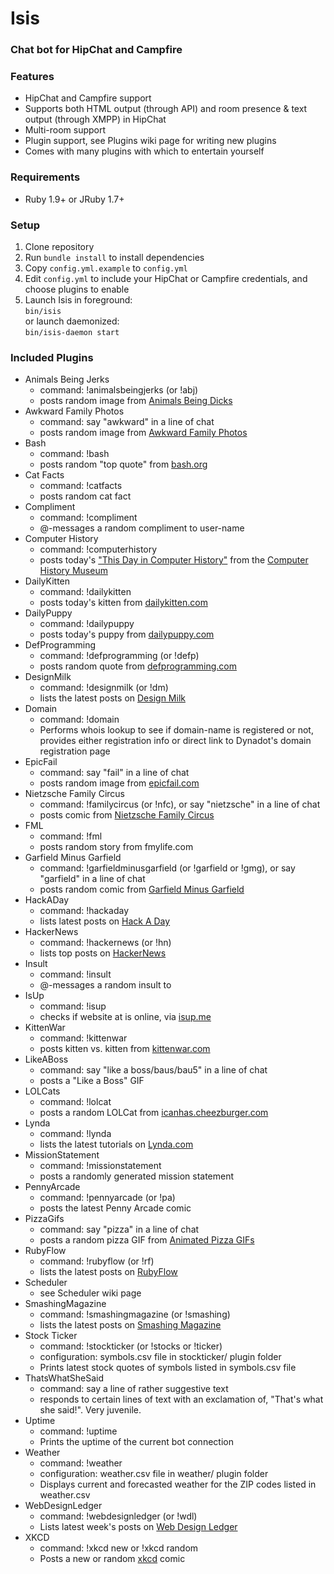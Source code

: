 # Isis
### Chat bot for HipChat and Campfire

### Features
- HipChat and Campfire support
- Supports both HTML output (through API) and room presence & text output (through XMPP) in HipChat
- Multi-room support
- Plugin support, see Plugins wiki page for writing new plugins
- Comes with many plugins with which to entertain yourself

### Requirements
- Ruby 1.9+ or JRuby 1.7+

### Setup
1. Clone repository
1. Run `bundle install` to install dependencies
1. Copy `config.yml.example` to `config.yml`
1. Edit `config.yml` to include your HipChat or Campfire credentials, and
   choose plugins to enable
1. Launch Isis in foreground:  
    `bin/isis`  
   or launch daemonized:  
    `bin/isis-daemon start`  

### Included Plugins
- Animals Being Jerks
  - command: !animalsbeingjerks (or !abj)
  - posts random image from [Animals Being Dicks](http://animalsbeingdicks.com)
- Awkward Family Photos
  - command: say "awkward" in a line of chat
  - posts random image from [Awkward Family Photos](http://awkwardfamilyphotos.com)
- Bash
  - command: !bash
  - posts random "top quote" from [bash.org](http://bash.org)
- Cat Facts
  - command: !catfacts
  - posts random cat fact
- Compliment
  - command: !compliment <user-name>
  - @-messages a random compliment to user-name
- Computer History
  - command: !computerhistory
  - posts today's ["This Day in Computer History"](http://www.computerhistory.org/tdih/) from the [Computer History Museum](http://www.computerhistory.org)
- DailyKitten
  - command: !dailykitten
  - posts today's kitten from [dailykitten.com](http://dailykitten.com)
- DailyPuppy
  - command: !dailypuppy
  - posts today's puppy from [dailypuppy.com](http://dailypuppy.com)
- DefProgramming
  - command: !defprogramming (or !defp)
  - posts random quote from [defprogramming.com](http://defprogramming.com)
- DesignMilk
  - command: !designmilk (or !dm)
  - lists the latest posts on [Design Milk](http://design-milk.com)
- Domain
  - command: !domain <domain-name>
  - Performs whois lookup to see if domain-name is registered or not, provides either registration info or direct link to Dynadot's domain registration page
- EpicFail
  - command: say "fail" in a line of chat
  - posts random image from [epicfail.com](http://epicfail.com)
- Nietzsche Family Circus
  - command: !familycircus (or !nfc), or say "nietzsche" in a line of chat
  - posts comic from [Nietzsche Family Circus](http://nietzschefamilycircus.com)
- FML
  - command: !fml
  - posts random story from fmylife.com
- Garfield Minus Garfield
  - command: !garfieldminusgarfield (or !garfield or !gmg), or say "garfield" in a line of chat
  - posts random comic from [Garfield Minus Garfield](http://garfieldminusgarfield.net)
- HackADay
  - command: !hackaday
  - lists latest posts on [Hack A Day](http://hackaday.com)
- HackerNews
  - command: !hackernews (or !hn)
  - lists top posts on [HackerNews](http://news.ycombinator.com)
- Insult
  - command: !insult <user-name>
  - @-messages a random insult to <user-name>
- IsUp
  - command: !isup <domain>
  - checks if website at <domain> is online, via [isup.me](http://isup.me)
- KittenWar
  - command: !kittenwar
  - posts kitten vs. kitten from [kittenwar.com](http://www.kittenwar.com)
- LikeABoss
  - command: say "like a boss/baus/bau5" in a line of chat
  - posts a "Like a Boss" GIF
- LOLCats
  - command: !lolcat
  - posts a random LOLCat from [icanhas.cheezburger.com](http://icanhas.cheezburger.com/lolcats)
- Lynda
  - command: !lynda
  - lists the latest tutorials on [Lynda.com](http://lynda.com)
- MissionStatement
  - command: !missionstatement
  - posts a randomly generated mission statement
- PennyArcade
  - command: !pennyarcade (or !pa)
  - posts the latest Penny Arcade comic
- PizzaGifs
  - command: say "pizza" in a line of chat
  - posts a random pizza GIF from [Animated Pizza GIFs](http://animatedpizzagifs.com)
- RubyFlow
  - command: !rubyflow (or !rf)
  - lists the latest posts on [RubyFlow](http://rubyflow.com)
- Scheduler
  - see Scheduler wiki page
- SmashingMagazine
  - command: !smashingmagazine (or !smashing)
  - lists the latest posts on [Smashing Magazine](http://smashingmagazine.com)
- Stock Ticker
  - command: !stockticker (or !stocks or !ticker)
  - configuration: symbols.csv file in stockticker/ plugin folder
  - Prints latest stock quotes of symbols listed in symbols.csv file
- ThatsWhatSheSaid
  - command: say a line of rather suggestive text
  - responds to certain lines of text with an exclamation of, "That's what she said!". Very juvenile.
- Uptime
  - command: !uptime
  - Prints the uptime of the current bot connection
- Weather
  - command: !weather
  - configuration: weather.csv file in weather/ plugin folder
  - Displays current and forecasted weather for the ZIP codes listed in weather.csv
- WebDesignLedger
  - command: !webdesignledger (or !wdl)
  - Lists latest week's posts on [Web Design Ledger](http://webdesignledger.com)
- XKCD
  - command: !xkcd new or !xkcd random
  - Posts a new or random [xkcd](http://xkcd.com) comic
